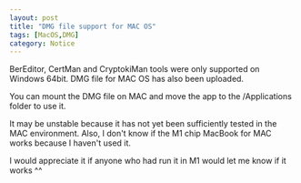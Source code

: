 ```yaml
---
layout: post
title: "DMG file support for MAC OS"
tags: [MacOS,DMG]
category: Notice
---
```

BerEditor, CertMan and CryptokiMan tools were only supported on Windows 64bit.
DMG file for MAC OS has also been uploaded.

You can mount the DMG file on MAC and move the app to the /Applications folder to use it.

It may be unstable because it has not yet been sufficiently tested in the MAC environment.
Also, I don't know if the M1 chip MacBook for MAC works because I haven't used it.

I would appreciate it if anyone who had run it in M1 would let me know if it works ^^
